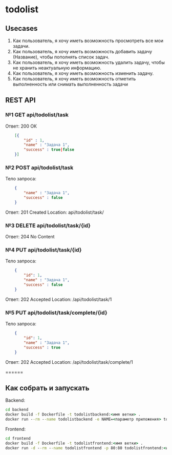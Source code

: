 # todolist

## Usecases

1. Как пользователь, я хочу иметь возможность просмотреть все мои задачи.
2. Как пользователь, я хочу иметь возможность добавить задачу (Название), чтобы пополнять список задач.
3. Как пользователь, я хочу иметь возможность удалить задачу, чтобы не хранить неактуальную информацию.
4. Как пользователь, я хочу иметь возможность изменить задачу.
5. Как пользователь, я хочу иметь возможность отметить выполненность или снимать выполненность задачи 

## REST API

### №1 GET api/todolist/task 

Ответ: 200 ОК
```json
    [{
        "id" : 1,
        "name" : "Задача 1",
        "success" : true|false 
    }]
```


### №2 POST api/todolist/task

Тело запроса:
```json
    {
        "name" : "Задача 1",
        "success" : false 
    }
 ```
Ответ: 201 Created
Location: api/todolist/task/



### №3 DELETE api/todolist/task/{id}

Ответ: 204  No Content


### №4 PUT api/todolist/task/{id}

Тело запроса:
```json
    {
        "id": 1,
        "name" : "Задача 1",
        "success" : false 
    }
 ```

Ответ: 202 Accepted Location: /api/todolist/task/1


### №5 PUT api/todolist/task/complete/{id}

Тело запроса:
```json
    {
        "id": 1,
        "name" : "Задача 1",
        "success" : true 
    }
 ```

Ответ: 202 Accepted Location: /api/todolist/task/complete/1


======

## Как собрать и запускать

Backend:

```bat
cd backend 
docker build -f Dockerfile -t todolistbackend:<имя ветки> .
docker run --rm --name todolistbackend -e NAME=<параметр приложения> todolistbackend:<имя ветки>
```

Frontend:

```bat
cd frontend 
docker build -f Dockerfile -t todolistfrontend:<имя ветки> .
docker run -d --rm --name todolistfrontend -p 80:80 todolistfrontend:<имя ветки>
```